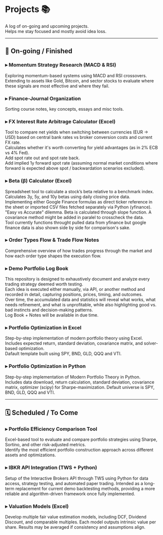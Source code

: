 # Projects 📚

A log of on-going and upcoming projects.  
Helps me stay focused and mostly avoid idea loss.

---

## 🔄 On-going / Finished

### ▸ Momentum Strategy Research (MACD & RSI)  
Exploring momentum-based systems using MACD and RSI crossovers.  
Extending to assets like Gold, Bitcoin, and sector stocks to evaluate where these signals are most effective and where they fail.

### ▸ Finance-Journal Organization  
Sorting course notes, key concepts, essays and misc tools.  

### ▸ FX Interest Rate Arbitrage Calculator (Excel)  
Tool to compare net yields when switching between currencies (EUR → USD) based on central bank rates vs broker conversion costs and current FX rate.  
Calculates whether it's worth converting for yield advantages (as in 2% ECB vs 4% Fed).  
Add spot rate out and spot rate back.  
Add implied 1y forward spot rate (assuming normal market conditions where forward is expected above spot / backwardation scenarios excluded).  

### ▸ Beta (β) Calculator (Excel)  
Spreadsheet tool to calculate a stock’s beta relative to a benchmark index. Calculates 3y, 5y, and 10y betas using daily closing price data.
Implementing either Google Finance formulas as direct ticker reference in the sheet or imported CSV files fetched separately via Python (yfinance). "Easy vs Accurate" dilemma. 
Beta is calculated through slope function. A covariance method might be added in paralel to crosscheck the data.  
Tool currently functions throught pulled data from yfinance but google finance data is also shown side by side for comparison's sake.

### ▸ Order Types Flow & Trade Flow Notes  
Comprehensive overview of how trades progress through the market and how each order type shapes the execution flow.

### ▸ Demo Portfolio Log Book 
This repository is designed to exhaustively document and analyze every trading strategy deemed worth testing.  
Each idea is executed either manually, via API, or another method and recorded in detail, capturing positions, prices, timing, and outcomes.  
Over time, the accumulated data and statistics will reveal what works, what needs refinement, and what is unprofitable, while also highlighting good vs. bad instincts and decision-making patterns.  
Log Book + Notes will be available in due time.  

### ▸ Portfolio Optimization in Excel  
Step-by-step implementation of modern portfolio theory using Excel.  
Includes expected return, standard deviation, covariance matrix, and solver-based optimization.  
Dafault template built using SPY, BND, GLD, QQQ and VTI.  
  
### ▸ Portfolio Optimization in Python
Step-by-step implementation of Modern Portfolio Theory in Python.  
Includes data download, return calculation, standard deviation, covariance matrix, optimizer (scipy) for Sharpe-maximization. 
Default universe is SPY, BND, GLD, QQQ and VTI.
  
---

## 🗓️ Scheduled / To Come

### ▸ Portfolio Efficiency Comparison Tool  
Excel-based tool to evaluate and compare portfolio strategies using Sharpe, Sortino, and other risk-adjusted metrics.  
Identify the most efficient portfolio construction approach across different assets and optimizations.  
  
### ▸ IBKR API Integration (TWS + Python)
Setup of the Interactive Brokers API through TWS using Python for data access, strategy testing, and automated paper trading.
Intended as a long-term replacement for current demo backtesting methods, providing a more reliable and algorithm-driven framework once fully implemented.

### ▸ Valuation Models (Excel)
Develop multiple fair value estimation models, including DCF, Dividend Discount, and comparable multiples.
Each model outputs intrinsic value per share. Results may be averaged if consistency and assumptions align.

